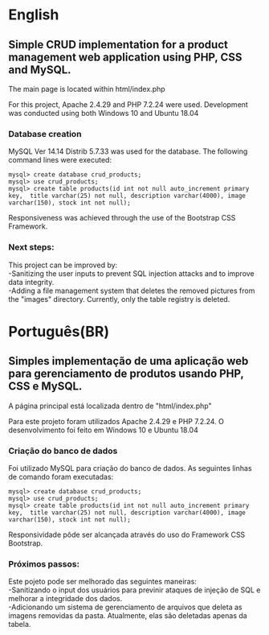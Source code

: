 # English
## Simple CRUD implementation for a product management web application using PHP, CSS and MySQL.

The main page is located within html/index.php  

For this project, Apache 2.4.29 and PHP 7.2.24 were used. Development was conducted using both Windows 10 and Ubuntu 18.04  

### Database creation
MySQL  Ver 14.14 Distrib 5.7.33 was used for the database. The following command lines were executed:

```
mysql> create database crud_products;
mysql> use crud_products;
mysql> create table products(id int not null auto_increment primary key,  title varchar(25) not null, description varchar(4000), image varchar(150), stock int not null);
```
Responsiveness was achieved through the use of the Bootstrap CSS Framework.  
### Next steps:
This project can be improved by:  
    -Sanitizing the user inputs to prevent SQL injection attacks and to improve data integrity.  
    -Adding a file management system that deletes the removed pictures from the "images" directory. Currently, only the table registry is deleted.  


# Português(BR)
## Simples implementação de uma aplicação web para gerenciamento de produtos usando PHP, CSS e MySQL.

A página principal está localizada dentro de "html/index.php"  

Para este projeto foram utilizados Apache 2.4.29 e PHP 7.2.24. O desenvolvimento foi feito em Windows 10 e Ubuntu 18.04  

### Criação do banco de dados
Foi utilizado MySQL para criação do banco de dados. As seguintes linhas de comando foram executadas:

```
mysql> create database crud_products;
mysql> use crud_products;
mysql> create table products(id int not null auto_increment primary key,  title varchar(25) not null, description varchar(4000), image varchar(150), stock int not null);
```  
Responsividade pôde ser alcançada através do uso do Framework CSS Bootstrap.  

### Próximos passos:
Este pojeto pode ser melhorado das seguintes maneiras:  
    -Sanitizando o input dos usuários para previnir ataques de injeção de SQL e melhorar a integridade dos dados.  
    -Adicionando um sistema de gerenciamento de arquivos que deleta as imagens removidas da pasta. Atualmente, elas são deletadas apenas da tabela.  
